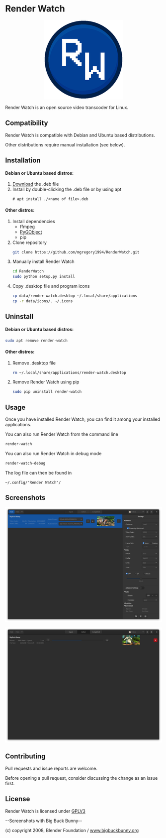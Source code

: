 # Render Watch
<p align="center">
  <img src="https://github.com/mgregory1994/RenderWatch/blob/main/src/render_watch/render_watch_data/RenderWatch.png" alt="Render Watch Icon"/>
</p>

Render Watch is an open source video transcoder for Linux.

## Compatibility
Render Watch is compatible with Debian and Ubuntu based distributions.

Other distributions require manual installation (see below).

## Installation
#### Debian or Ubuntu based distros:
1. [Download](https://github.com/mgregory1994/RenderWatch/releases/tag/v0.1.0-beta) the .deb file
2. Install by double-clicking the .deb file or by using apt
    ```console
    # apt install ./<name of file>.deb
    ```
   
#### Other distros:
1. Install dependencies
    * ffmpeg
    * [PyGObject](https://pygobject.readthedocs.io/en/latest/getting_started.html)
    * pip
2. Clone repository
    ```bash
    git clone https://github.com/mgregory1994/RenderWatch.git
    ```
3. Manually install Render Watch
    ```bash
    cd RenderWatch
    sudo python setup.py install
    ```
4. Copy .desktop file and program icons
    ```bash
    cp data/render-watch.desktop ~/.local/share/applications
    cp -r data/icons/. ~/.icons
    ```

## Uninstall
#### Debian or Ubuntu based distros:
```bash
sudo apt remove render-watch
```

#### Other distros:
1. Remove .desktop file
    ```bash
    rm ~/.local/share/applications/render-watch.desktop
    ```
2. Remove Render Watch using pip
    ```bash
    sudo pip uninstall render-watch
    ```

## Usage
Once you have installed Render Watch, you can find it among your installed
applications.

You can also run Render Watch from the command line
```bash
render-watch
```

You can also run Render Watch in debug mode
```bash
render-watch-debug
```

The log file can then be found in
```console
~/.config/"Render Watch"/
```

## Screenshots
<p align="center">
  <img src="https://github.com/mgregory1994/RenderWatch/blob/main/src/render_watch/render_watch_data/screenshots/rw_import.png"
  alt="Render Watch Import" />
</p>

<p align="center">
  <img src="https://github.com/mgregory1994/RenderWatch/blob/main/src/render_watch/render_watch_data/screenshots/rw_encode.png"
  alt="Render Watch Encoding" />
</p>

## Contributing
Pull requests and issue reports are welcome.

Before opening a pull request, consider discussing the change
as an issue first.

## License
Render Watch is licensed under [GPLV3](https://www.gnu.org/licenses/gpl-3.0.en.html)

--Screenshots with Big Buck Bunny--

(c) copyright 2008, Blender Foundation / www.bigbuckbunny.org